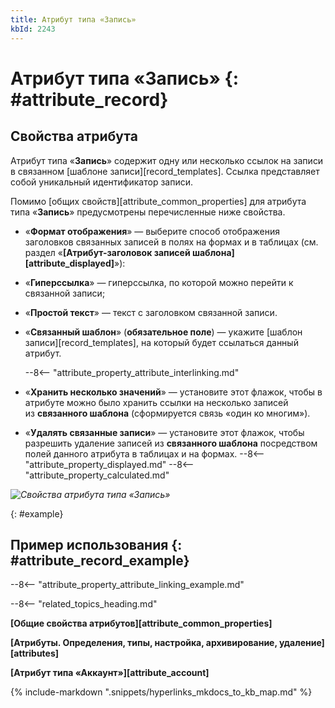 ```yaml
---
title: Атрибут типа «Запись»
kbId: 2243
---
```


# Атрибут типа «Запись» {: #attribute_record}

## Свойства атрибута

Атрибут типа «**Запись**» содержит одну или несколько ссылок на записи в связанном [шаблоне записи][record_templates]. Ссылка представляет собой уникальный идентификатор записи.

Помимо [общих свойств][attribute_common_properties] для атрибута типа «**Запись**» предусмотрены перечисленные ниже свойства.

- «**Формат отображения**» — выберите способ отображения заголовков связанных записей в полях на формах и в таблицах (см. раздел «**[Атрибут-заголовок записей шаблона][attribute_displayed]**»):
- «**Гиперссылка**» — гиперссылка, по которой можно перейти к связанной записи;
- «**Простой текст**» — текст с заголовком связанной записи.
- «**Связанный шаблон**» (**обязательное поле**) — укажите [шаблон записи][record_templates], на который будет ссылаться данный атрибут.

    --8<-- "attribute_property_attribute_interlinking.md"

- «**Хранить несколько значений**» — установите этот флажок, чтобы в атрибуте можно было хранить ссылки на несколько записей из **связанного шаблона** (сформируется связь «один ко многим»).

- «**Удалять связанные записи**» — установите этот флажок, чтобы разрешить удаление записей из **связанного шаблона** посредством полей данного атрибута в таблицах и на формах.
--8<-- "attribute_property_displayed.md"
--8<-- "attribute_property_calculated.md"

_![Свойства атрибута типа «Запись»](img/attribute_record_properties.png)_

[](){: #example}
## Пример использования {: #attribute_record_example}

--8<-- "attribute_property_attribute_linking_example.md"

--8<-- "related_topics_heading.md"

**[Общие свойства атрибутов][attribute_common_properties]**

**[Атрибуты. Определения, типы, настройка, архивирование, удаление][attributes]**

**[Атрибут типа «Аккаунт»][attribute_account]**

{% include-markdown ".snippets/hyperlinks_mkdocs_to_kb_map.md" %}

